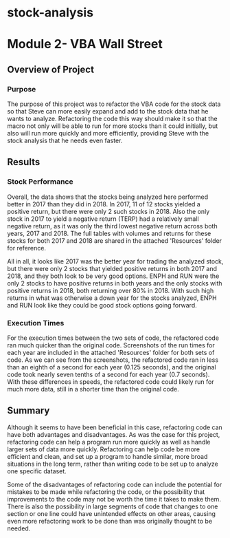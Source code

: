 # stock-analysis
# Module 2- VBA Wall Street

## Overview of Project

### Purpose

The purpose of this project was to refactor the VBA code for the stock data so that Steve can more easily expand and add to the stock data that he wants to analyze. Refactoring the code this way should make it so that the macro not only will be able to run for more stocks than it could initially, but also will run more quickly and more efficiently, providing Steve with the stock analysis that he needs even faster.

## Results

### Stock Performance

Overall, the data shows that the stocks being analyzed here performed better in 2017 than they did in 2018. In 2017, 11 of 12 stocks yielded a positive return, but there were only 2 such stocks in 2018. Also the only stock in 2017 to yield a negative return (TERP) had a relatively small negative return, as it was only the third lowest negative return across both years, 2017 and 2018. The full tables with volumes and returns for these stocks for both 2017 and 2018 are shared in the attached 'Resources' folder for reference.

All in all, it looks like 2017 was the better year for trading the analyzed stock, but there were only 2 stocks that yielded positive returns in both 2017 and 2018, and they both look to be very good options. ENPH and RUN were the only 2 stocks to have positive returns in both years and the only stocks with positive returns in 2018, both returning over 80% in 2018. With such high returns in what was otherwise a down year for the stocks analyzed, ENPH and RUN look like they could be good stock options going forward.

### Execution Times

For the execution times between the two sets of code, the refactored code ran much quicker than the original code. Screenshots of the run times for each year are included in the attached 'Resources' folder for both sets of code. As we can see from the screenshots, the refactored code ran in less than an eighth of a second for each year (0.125 seconds), and the original code took nearly seven tenths of a second for each year (0.7 seconds). With these differences in speeds, the refactored code could likely run for much more data, still in a shorter time than the original code.

## Summary

Although it seems to have been beneficial in this case, refactoring code can have both advantages and disadvantages. As was the case for this project, refactoring code can help a program run more quickly as well as handle larger sets of data more quickly. Refactoring can help code be more efficient and clean, and set up a program to handle similar, more broad situations in the long term, rather than writing code to be set up to analyze one specific dataset.

Some of the disadvantages of refactoring code can include the potential for mistakes to be made while refactoring the code, or the possibility that improvements to the code may not be worth the time it takes to make them. There is also the possibility in large segments of code that changes to one section or one line could have unintended effects on other areas, causing even more refactoring work to be done than was originally thought to be needed.

